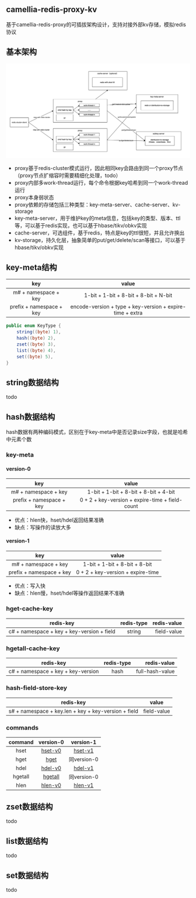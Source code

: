 
## camellia-redis-proxy-kv

基于camellia-redis-proxy的可插拔架构设计，支持对接外部kv存储，模拟redis协议

## 基本架构

![img.png](img.png)

* proxy基于redis-cluster模式运行，因此相同key会路由到同一个proxy节点（proxy节点扩缩容时需要精细化处理，todo）
* proxy内部多work-thread运行，每个命令根据key哈希到同一个work-thread运行
* proxy本身弱状态
* proxy依赖的存储包括三种类型：key-meta-server、cache-server、kv-storage
* key-meta-server，用于维护key的meta信息，包括key的类型、版本、ttl等，可以基于redis实现，也可以基于hbase/tikv/obkv实现
* cache-server，可选组件，基于redis，特点是key的ttl很短，并且允许换出
* kv-storage，持久化层，抽象简单的put/get/delete/scan等接口，可以基于hbase/tikv/obkv实现

## key-meta结构

|           key            |                           value                           |
|:------------------------:|:---------------------------------------------------------:|
|   m# + namespace + key   |           1-bit + 1-bit + 8-bit + 8-bit + N-bit           |
| prefix + namespace + key | encode-version + type + key-version + expire-time + extra |

```java
public enum KeyType {
    string((byte) 1),
    hash((byte) 2),
    zset((byte) 3),
    list((byte) 4),
    set((byte) 5),
}
```

## string数据结构

todo

## hash数据结构

hash数据有两种编码模式，区别在于key-meta中是否记录size字段，也就是哈希中元素个数

### key-meta

#### version-0

|           key            |                      value                      |
|:------------------------:|:-----------------------------------------------:|
|   m# + namespace + key   |      1-bit + 1-bit + 8-bit + 8-bit + 4-bit      |
| prefix + namespace + key | 0 + 2 + key-version + expire-time + field-count |

* 优点：hlen快，hset/hdel返回结果准确
* 缺点：写操作的读放大多

#### version-1

|           key            |               value               |
|:------------------------:|:---------------------------------:|
|   m# + namespace + key   |   1-bit + 1-bit + 8-bit + 8-bit   |
| prefix + namespace + key | 0 + 2 + key-version + expire-time |

* 优点：写入快
* 缺点：hlen慢，hset/hdel等操作返回结果不准确

### hget-cache-key

|                 redis-key                  |            redis-type             | redis-value |
|:------------------------------------------:|:---------------------------------:|------------:|
| c# + namespace + key + key-version + field |              string               | field-value |

### hgetall-cache-key

|                 redis-key                 | redis-type |     redis-value |
|:-----------------------------------------:|:----------:|----------------:|
|    c# + namespace + key + key-version     |    hash    | full-hash-value |

### hash-field-store-key

|                      redis-key                       |    value    |
|:----------------------------------------------------:|:-----------:|
| s# + namespace + key.len + key + key-version + field | field-value |

### commands

| command |         version-0         |         version-1         |
|:-------:|:-------------------------:|:-------------------------:|
|  hset   | [hset-v0](./hash/hset-v0) | [hset-v1](./hash/hset-v1) |
|  hget   |    [hget](./hash/hget)    |        同version-0         |
|  hdel   | [hdel-v0](./hash/hdel-v0) | [hdel-v1](./hash/hdel-v1) |
| hgetall | [hgetall](./hash/hgetall) |        同version-0         |
|  hlen   | [hlen-v0](./hash/hlen-v0) | [hlen-v1](./hash/hlen-v1) |


## zset数据结构

todo

## list数据结构

todo

## set数据结构

todo